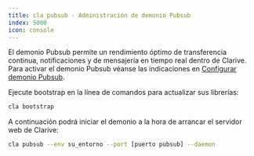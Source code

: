 ```yaml
---
title: cla pubsub - Administración de demonio Pubsub
index: 5000
icon: console
---
```


El demonio Pubsub permite un rendimiento óptimo de transferencia continua, notificaciones y de mensajería en tiempo real
dentro de Clarive. Para activar el demonio Pubsub véanse las indicaciones en
[Configurar demonio Pubsub](/how-to/config-pubsub).

Ejecute bootstrap en la línea de comandos para actualizar sus librerías:

```bash
cla bootstrap
```

A continuación podrá iniciar el demonio a la hora de arrancar el servidor web de Clarive:

```bash
cla pubsub --env su_entorno --port [puerto pubsub] --daemon
```
